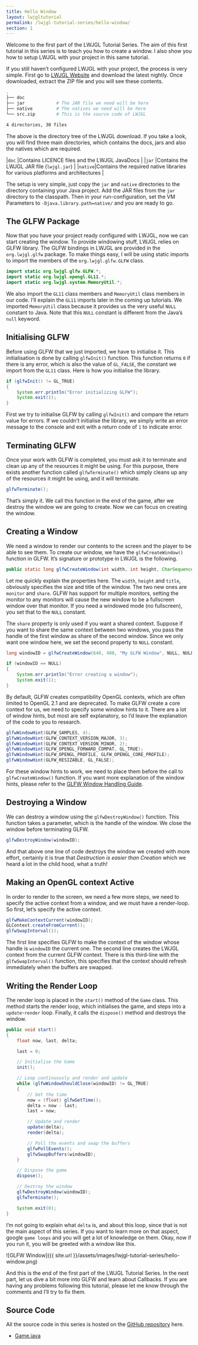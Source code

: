 ```yaml
---
title: Hello Window
layout: lwjgltutorial
permalink: /lwjgl-tutorial-series/hello-window/
section: 1
---
```


Welcome to the first part of the LWJGL Tutorial Series. The aim of this first tutorial in this series is to teach you how to create a window. I also show you how to setup LWJGL with your project in this same tutorial.

If you still haven’t configured LWJGL with your project, the process is very simple. First go to [LWJGL Website](http://www.lwjgl.org/download) and download the latest nightly. Once downloaded, extract the ZIP file and you will see these contents.

~~~sh
.
├── doc
├── jar            # The JAR file we need will be here
├── native         # The natives we need will be here
└── src.zip        # This is the source code of LWJGL

4 directories, 30 files
~~~

The above is the directory tree of the LWJGL download. If you take a look, you will find three main directories, which contains the docs, jars and also the natives which are required.

|`doc`   |Contains LICENCE files and the LWJGL JavaDocs                                  |
|`jar`   |Contains the LWJGL JAR file (`lwjgl.jar`)                                      |
|`native`|Contains the required native libraries for various platforms and architectures |

The setup is very simple, just copy the `jar` and `native` directories to the directory containing your Java project. Add the JAR files from the `jar` directory to the classpath. Then in your run-configuration, set the VM Parameters to `-Djava.library.path=native/` and you are ready to go.

## The GLFW Package

Now that you have your project ready configured with LWJGL, now we can start creating the window. To provide windowing stuff, LWJGL relies on GLFW library. The GLFW bindings in LWJGL are provided in the `org.lwjgl.glfw` package. To make things easy, I will be using static imports to import the members of the `org.lwjgl.glfw.GLFW` class.

~~~java
import static org.lwjgl.glfw.GLFW.*;
import static org.lwjgl.opengl.GL11.*;
import static org.lwjgl.system.MemoryUtil.*;
~~~

We also import the `GL11` class members and `MemoryUtil` class members in our code. I’ll explain the `GL11` imports later in the coming up tutorials. We imported `MemoryUtil` class because it provides us the very useful `NULL` constant to Java. Note that this `NULL` constant is different from the Java’s `null` keyword.

## Initialising GLFW

Before using GLFW that we just imported, we have to initialise it. This initialisation is done by calling `glfwInit()` function. This function returns `0` if there is any error, which is also the value of `GL_FALSE`, the constant we import from the `GL11` class. Here is how you initialise the library.

~~~java
if (glfwInit() != GL_TRUE)
{
    System.err.println("Error initializing GLFW");
    System.exit(1);
}
~~~

First we try to initialise GLFW by calling `glfwInit()` and compare the return value for errors. If we couldn’t initialise the library, we simply write an error message to the console and exit with a return code of `1` to indicate error.

## Terminating GLFW

Once your work with GLFW is completed, you must ask it to terminate and clean up any of the resources it might be using. For this purpose, there exists another function called `glfwTerminate()` which simply cleans up any of the resources it might be using, and it will terminate.

~~~java
glfwTerminate();
~~~

That’s simply it. We call this function in the end of the game, after we destroy the window we are going to create. Now we can focus on creating the window.

## Creating a Window

We need a window to render our contents to the screen and the player to be able to see them. To create our window, we have the `glfwCreateWindow()` function in GLFW. It’s signature or prototype in LWJGL is the following.

~~~java
public static long glfwCreateWindow(int width, int height, CharSequence title, long monitor, long share);
~~~

Let me quickly explain the properties here. The `width`, `height` and `title`, obviously specifies the size and title of the window. The two new ones are `monitor` and `share`. GLFW has support for multiple monitors, setting the monitor to any monitors will cause the new window to be a fullscreen window over that monitor. If you need a windowed mode (no fullscreen), you set that to the `NULL` constant.

The `share` property is only used if you want a shared context. Suppose if you want to share the same context between two windows, you pass the handle of the first window as share of the second window. Since we only want one window here, we set the second property to `NULL` constant.

~~~java
long windowID = glfwCreateWindow(640, 480, "My GLFW Window", NULL, NULL);

if (windowID == NULL)
{
    System.err.println("Error creating a window");
    System.exit(1);
}
~~~

By default, GLFW creates compatibility OpenGL contexts, which are often limited to OpenGL 2.1 and are deprecated. To make GLFW create a core context for us, we need to specify some window hints to it. There are a lot of window hints, but most are self explanatory, so I’d leave the explanation of the code to you to research.

~~~java
glfwWindowHint(GLFW_SAMPLES, 4);
glfwWindowHint(GLFW_CONTEXT_VERSION_MAJOR, 3);
glfwWindowHint(GLFW_CONTEXT_VERSION_MINOR, 2);
glfwWindowHint(GLFW_OPENGL_FORWARD_COMPAT, GL_TRUE);
glfwWindowHint(GLFW_OPENGL_PROFILE, GLFW_OPENGL_CORE_PROFILE);
glfwWindowHint(GLFW_RESIZABLE, GL_FALSE);
~~~

For these window hints to work, we need to place them before the call to `glfwCreateWindow()` function. If you want more explanation of the window hints, please refer to the [GLFW Window Handling Guide](http://www.glfw.org/docs/latest/window.html).

## Destroying a Window

We can destroy a window using the `glfwDestroyWindow()` function. This function takes a parameter, which is the handle of the window. We close the window before terminating GLFW.

~~~java
glfwDestroyWindow(windowID);
~~~

And that above one line of code destroys the window we created with more effort, certainly it is true that _Destruction is easier than Creation_ which we heard a lot in the child hood, what a truth!

## Making an OpenGL context Active

In order to render to the screen, we need a few more steps, we need to specify the active context from a window, and we must have a render-loop. So first, let’s specify the active context.

~~~java
glfwMakeContextCurrent(windowID);
GLContext.createFromCurrent();
glfwSwapInterval(1);
~~~

The first line specifies GLFW to make the context of the window whose handle is `windowID` the current one. The second line creates the LWJGL context from the current GLFW context. There is this third-line with the `glfwSwapInterval()` function, this specifies that the context should refresh immediately when the buffers are swapped.

## Writing the Render Loop

The render loop is placed in the `start()` method of the `Game` class. This method starts the render loop, which initialises the game, and steps into a `update`-`render` loop. Finally, it calls the `dispose()` method and destroys the window.

~~~java
public void start()
{
    float now, last, delta;

    last = 0;

    // Initialise the Game
    init();

    // Loop continuously and render and update
    while (glfwWindowShouldClose(windowID) != GL_TRUE)
    {
        // Get the time
        now = (float) glfwGetTime();
        delta = now - last;
        last = now;

        // Update and render
        update(delta);
        render(delta);

        // Poll the events and swap the buffers
        glfwPollEvents();
        glfwSwapBuffers(windowID);
    }

    // Dispose the game
    dispose();

    // Destroy the window
    glfwDestroyWindow(windowID);
    glfwTerminate();

    System.exit(0);
}
~~~

I’m not going to explain what `delta` is, and about this loop, since that is not the main aspect of this series. If you want to learn more on that aspect, google `game loops` and you will get a lot of knowledge on them. Okay, now if you run it, you will be greeted with a window like this.

<div class="text-center" markdown='1'>
![GLFW Window]({{ site.url }}/assets/images/lwjgl-tutorial-series/hello-window.png)
</div>

And this is the end of the first part of the LWJGL Tutorial Series. In the next part, let us dive a bit more into GLFW and learn about Callbacks. If you are having any problems following this tutorial, please let me know through the comments and I’ll try to fix them.

## Source Code

All the source code in this series is hosted on the [GitHub repository](https://sriharshachilakapati/LWJGL-Tutorial-Series/) here.

  - [Game.java](https://github.com/sriharshachilakapati/LWJGL-Tutorial-Series/blob/b388c1c54e8ffe9a785e22411756495b757dfb59/src/com/shc/tutorials/lwjgl/Game.java)
